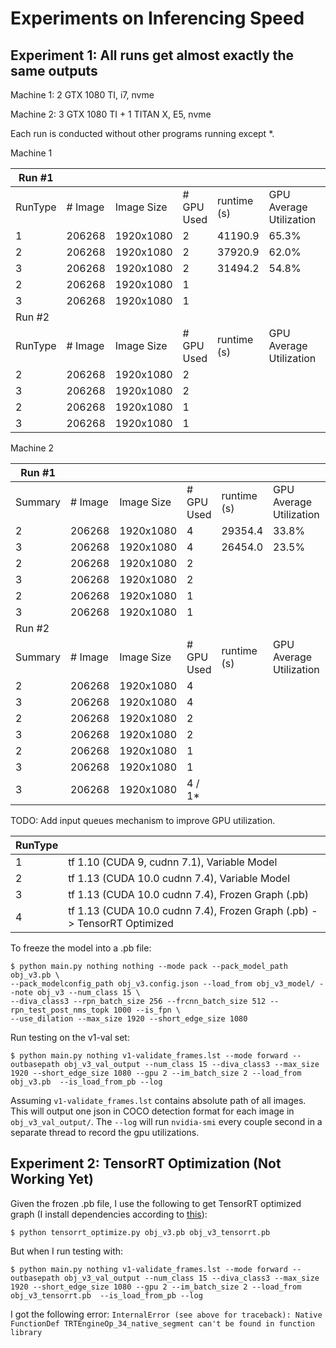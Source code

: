 # Experiments on Inferencing Speed



## Experiment 1: All runs get almost exactly the same outputs

Machine 1: 2 GTX 1080 TI, i7, nvme

Machine 2: 3 GTX 1080 TI + 1 TITAN X, E5, nvme

Each run is conducted without other programs running except \*.

Machine 1

| Run #1  |         |            |            |             |                         |             |
|---------|---------|------------|------------|-------------|-------------------------|-------------|
| RunType | # Image | Image Size | # GPU Used | runtime (s) | GPU Average Utilization | Per GPU FPS |
| 1       | 206268  | 1920x1080  | 2          | 41190.9     | 65.3%                   | 2.50        |
| 2       | 206268  | 1920x1080  | 2          | 37920.9     | 62.0%                   | 2.72        |
| 3       | 206268  | 1920x1080  | 2          | 31494.2     | 54.8%                   | 3.27        |
| 2       | 206268  | 1920x1080  | 1          |             |                         |             |
| 3       | 206268  | 1920x1080  | 1          |             |                         |             |
| Run #2  |         |            |            |             |                         |             |
| RunType | # Image | Image Size | # GPU Used | runtime (s) | GPU Average Utilization | Per GPU FPS |
| 2       | 206268  | 1920x1080  | 2          |             |                         |             |
| 3       | 206268  | 1920x1080  | 2          |             |                         |             |
| 2       | 206268  | 1920x1080  | 1          |             |                         |             |
| 3       | 206268  | 1920x1080  | 1          |             |                         |             |

Machine 2

| Run #1  |         |            |            |             |                         |             |
|---------|---------|------------|------------|-------------|-------------------------|-------------|
| Summary | # Image | Image Size | # GPU Used | runtime (s) | GPU Average Utilization | Per GPU FPS |
| 2       | 206268  | 1920x1080  | 4          | 29354.4     | 33.8%                   | 1.76        |
| 3       | 206268  | 1920x1080  | 4          | 26454.0     | 23.5%                   | 1.95        |
| 2       | 206268  | 1920x1080  | 2          |             |                         |             |
| 3       | 206268  | 1920x1080  | 2          |             |                         |             |
| 2       | 206268  | 1920x1080  | 1          |             |                         |             |
| 3       | 206268  | 1920x1080  | 1          |             |                         |             |
| Run #2  |         |            |            |             |                         |             |
| Summary | # Image | Image Size | # GPU Used | runtime (s) | GPU Average Utilization | Per GPU FPS |
| 2       | 206268  | 1920x1080  | 4          |             |                         |             |
| 3       | 206268  | 1920x1080  | 4          |             |                         |             |
| 2       | 206268  | 1920x1080  | 2          |             |                         |             |
| 3       | 206268  | 1920x1080  | 2          |             |                         |             |
| 2       | 206268  | 1920x1080  | 1          |             |                         |             |
| 3       | 206268  | 1920x1080  | 1          |             |                         |             |
| 3       | 206268  | 1920x1080  | 4 / 1*     |             |                         |             |

TODO: Add input queues mechanism to improve GPU utilization.

| RunType |                                                                         |
|---------|-------------------------------------------------------------------------|
| 1       | tf 1.10 (CUDA 9, cudnn 7.1), Variable Model                             |
| 2       | tf 1.13 (CUDA 10.0 cudnn 7.4), Variable Model                           |
| 3       | tf 1.13 (CUDA 10.0 cudnn 7.4), Frozen Graph (.pb)                       |
| 4       | tf 1.13 (CUDA 10.0 cudnn 7.4), Frozen Graph (.pb) -> TensorRT Optimized |

To freeze the model into a .pb file:
```
$ python main.py nothing nothing --mode pack --pack_model_path obj_v3.pb \
--pack_modelconfig_path obj_v3.config.json --load_from obj_v3_model/ --note obj_v3 --num_class 15 \
--diva_class3 --rpn_batch_size 256 --frcnn_batch_size 512 --rpn_test_post_nms_topk 1000 --is_fpn \
--use_dilation --max_size 1920 --short_edge_size 1080
```

Run testing on the v1-val set:
```
$ python main.py nothing v1-validate_frames.lst --mode forward --outbasepath obj_v3_val_output --num_class 15 --diva_class3 --max_size 1920 --short_edge_size 1080 --gpu 2 --im_batch_size 2 --load_from obj_v3.pb  --is_load_from_pb --log
```
Assuming `v1-validate_frames.lst` contains absolute path of all images. This will output one json in COCO detection format for each image in `obj_v3_val_output/`. The `--log` will run `nvidia-smi` every couple second in a separate thread to record the gpu utilizations.

## Experiment 2: TensorRT Optimization (Not Working Yet)

Given the frozen .pb file, I use the following to get TensorRT optimized graph (I install dependencies according to [this](https://www.tensorflow.org/install/gpu#ubuntu_1604_cuda_10)):
```
$ python tensorrt_optimize.py obj_v3.pb obj_v3_tensorrt.pb
```

But when I run testing with:
```
$ python main.py nothing v1-validate_frames.lst --mode forward --outbasepath obj_v3_val_output --num_class 15 --diva_class3 --max_size 1920 --short_edge_size 1080 --gpu 2 --im_batch_size 2 --load_from obj_v3_tensorrt.pb  --is_load_from_pb --log
```
I got the following error:
`InternalError (see above for traceback): Native FunctionDef TRTEngineOp_34_native_segment can't be found in function library`